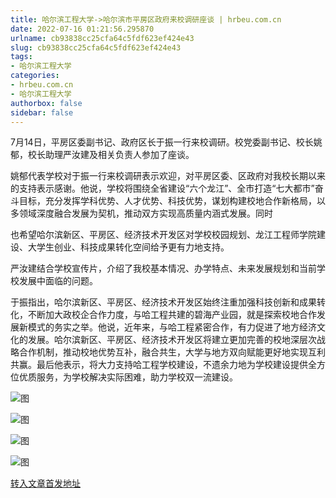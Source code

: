 ```yaml
---
title: 哈尔滨工程大学->哈尔滨市平房区政府来校调研座谈 | hrbeu.com.cn
date: 2022-07-16 01:21:56.295870
urlname: cb93838cc25cfa64c5fdf623ef424e43
slug: cb93838cc25cfa64c5fdf623ef424e43
tags: 
- 哈尔滨工程大学
categories:
- hrbeu.com.cn
- 哈尔滨工程大学
authorbox: false
sidebar: false
---
```

7月14日，平房区委副书记、政府区长于振一行来校调研。校党委副书记、校长姚郁，校长助理严汝建及相关负责人参加了座谈。

姚郁代表学校对于振一行来校调研表示欢迎，对平房区委、区政府对我校长期以来的支持表示感谢。他说，学校将围绕全省建设“六个龙江”、全市打造“七大都市”奋斗目标，充分发挥学科优势、人才优势、科技优势，谋划构建校地合作新格局，以多领域深度融合发展为契机，推动双方实现高质量内涵式发展。同时
<!--more-->
也希望哈尔滨新区、平房区、经济技术开发区对学校校园规划、龙江工程师学院建设、大学生创业、科技成果转化空间给予更有力地支持。

严汝建结合学校宣传片，介绍了我校基本情况、办学特点、未来发展规划和当前学校发展中面临的问题。

于振指出，哈尔滨新区、平房区、经济技术开发区始终注重加强科技创新和成果转化，不断加大政校企合作力度，与哈工程共建的碧海产业园，就是探索校地合作发展新模式的务实之举。他说，近年来，与哈工程紧密合作，有力促进了地方经济文化的发展。哈尔滨新区、平房区、经济技术开发区将建立更加完善的校地深层次战略合作机制，推动校地优势互补，融合共生，大学与地方双向赋能更好地实现互利共赢。最后他表示，将大力支持哈工程学校建设，不遗余力地为学校建设提供全方位优质服务，为学校解决实际困难，助力学校双一流建设。

![图](http://gongxue.cn/__local/C/ED/6A/C21253D95959ACCDEC2F4B9B3BE_78D8BBD5_1127A.jpg)

![图](http://gongxue.cn/__local/8/B7/54/E84EBC69E56860C849A0F9FC8B6_7E717123_E1D2.jpg)

![图](http://gongxue.cn/__local/E/95/FA/2AACD689A1730A7741F0A615722_05E9B264_E13A.jpg)

![图](http://gongxue.cn/__local/0/4B/28/27BC0A45C6EA92C6EA0DC79FB5B_85B2CB23_15C1F.jpg)

[转入文章首发地址](http://gongxue.cn/info/1141/72344.htm)